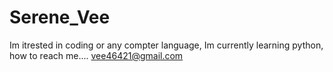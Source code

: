 # Serene_Vee
Im itrested in coding or any compter language,
Im currently learning python,
how to reach me.... vee46421@gmail.com
